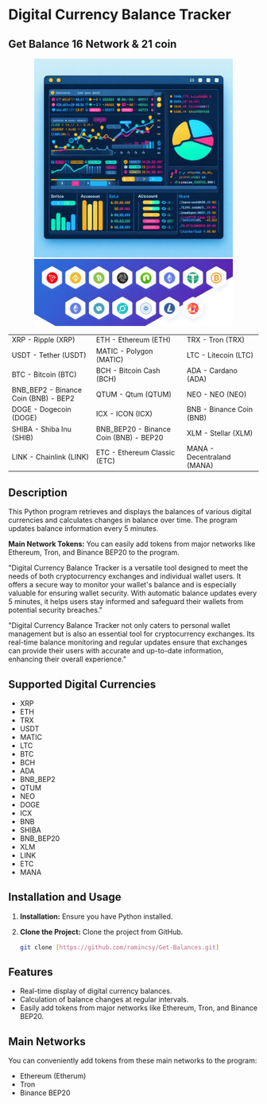 # Digital Currency Balance Tracker
## Get Balance 16 Network & 21 coin 
<div align="center">
  <img src="https://github.com/ramincsy/Get-Balances/blob/main/temp.jpeg" width="400">
  <img src="https://github.com/ramincsy/Get-Balances/blob/main/digi.JPG" width="400">
</div>
<table>
  <tr>
    <td>XRP - Ripple (XRP)</td>
    <td>ETH - Ethereum (ETH)</td>
    <td>TRX - Tron (TRX)</td>
  </tr>
  <tr>
    <td>USDT - Tether (USDT)</td>
    <td>MATIC - Polygon (MATIC)</td>
    <td>LTC - Litecoin (LTC)</td>
  </tr>
  <tr>
    <td>BTC - Bitcoin (BTC)</td>
    <td>BCH - Bitcoin Cash (BCH)</td>
    <td>ADA - Cardano (ADA)</td>
  </tr>
  <tr>
    <td>BNB_BEP2 - Binance Coin (BNB) - BEP2</td>
    <td>QTUM - Qtum (QTUM)</td>
    <td>NEO - NEO (NEO)</td>
  </tr>
  <tr>
    <td>DOGE - Dogecoin (DOGE)</td>
    <td>ICX - ICON (ICX)</td>
    <td>BNB - Binance Coin (BNB)</td>
  </tr>
  <tr>
    <td>SHIBA - Shiba Inu (SHIB)</td>
    <td>BNB_BEP20 - Binance Coin (BNB) - BEP20</td>
    <td>XLM - Stellar (XLM)</td>
  </tr>
  <tr>
    <td>LINK - Chainlink (LINK)</td>
    <td>ETC - Ethereum Classic (ETC)</td>
    <td>MANA - Decentraland (MANA)</td>
  </tr>
</table>


## Description

This Python program retrieves and displays the balances of various digital currencies and calculates changes in balance over time. The program updates balance information every 5 minutes.

**Main Network Tokens:** You can easily add tokens from major networks like Ethereum, Tron, and Binance BEP20 to the program.

"Digital Currency Balance Tracker is a versatile tool designed to meet the needs of both cryptocurrency exchanges and individual wallet users. It offers a secure way to monitor your wallet's balance and is especially valuable for ensuring wallet security. With automatic balance updates every 5 minutes, it helps users stay informed and safeguard their wallets from potential security breaches."

"Digital Currency Balance Tracker not only caters to personal wallet management but is also an essential tool for cryptocurrency exchanges. Its real-time balance monitoring and regular updates ensure that exchanges can provide their users with accurate and up-to-date information, enhancing their overall experience."

## Supported Digital Currencies

- XRP
- ETH
- TRX
- USDT
- MATIC
- LTC
- BTC
- BCH
- ADA
- BNB_BEP2
- QTUM
- NEO
- DOGE
- ICX
- BNB
- SHIBA
- BNB_BEP20
- XLM
- LINK
- ETC
- MANA

## Installation and Usage

1. **Installation:** Ensure you have Python installed.
2. **Clone the Project:** Clone the project from GitHub.

    ```bash
    git clone [https://github.com/ramincsy/Get-Balances.git]
    ```

## Features

- Real-time display of digital currency balances.
- Calculation of balance changes at regular intervals.
- Easily add tokens from major networks like Ethereum, Tron, and Binance BEP20.

## Main Networks

You can conveniently add tokens from these main networks to the program:

- Ethereum (Etherum)
- Tron
- Binance BEP20


